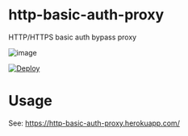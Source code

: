 # http-basic-auth-proxy
HTTP/HTTPS basic auth bypass proxy

![image](https://cloud.githubusercontent.com/assets/98103/20378987/ed4d44f0-acdc-11e6-9ab7-5d8cf8fd3a4a.png)


[![Deploy](https://www.herokucdn.com/deploy/button.png)](https://heroku.com/deploy)


# Usage

See: https://http-basic-auth-proxy.herokuapp.com/
